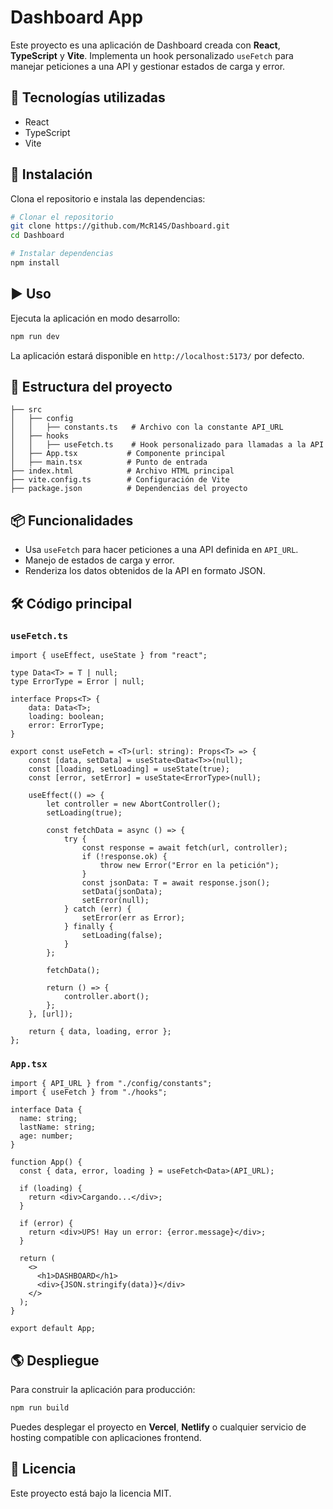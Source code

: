 # Dashboard App

Este proyecto es una aplicación de Dashboard creada con **React**, **TypeScript** y **Vite**. Implementa un hook personalizado `useFetch` para manejar peticiones a una API y gestionar estados de carga y error.

## 📌 Tecnologías utilizadas

- React
- TypeScript
- Vite

## 🚀 Instalación

Clona el repositorio e instala las dependencias:

```sh
# Clonar el repositorio
git clone https://github.com/McR14S/Dashboard.git
cd Dashboard

# Instalar dependencias
npm install
```

## ▶️ Uso

Ejecuta la aplicación en modo desarrollo:

```sh
npm run dev
```

La aplicación estará disponible en `http://localhost:5173/` por defecto.

## 📜 Estructura del proyecto

```
├── src
│   ├── config
│   │   ├── constants.ts   # Archivo con la constante API_URL
│   ├── hooks
│   │   ├── useFetch.ts    # Hook personalizado para llamadas a la API
│   ├── App.tsx           # Componente principal
│   ├── main.tsx          # Punto de entrada
├── index.html            # Archivo HTML principal
├── vite.config.ts        # Configuración de Vite
├── package.json          # Dependencias del proyecto
```

## 📦 Funcionalidades

- Usa `useFetch` para hacer peticiones a una API definida en `API_URL`.
- Manejo de estados de carga y error.
- Renderiza los datos obtenidos de la API en formato JSON.

## 🛠️ Código principal

### `useFetch.ts`
```tsx
import { useEffect, useState } from "react";

type Data<T> = T | null;
type ErrorType = Error | null;

interface Props<T> {
    data: Data<T>;
    loading: boolean;
    error: ErrorType;
}

export const useFetch = <T>(url: string): Props<T> => {
    const [data, setData] = useState<Data<T>>(null);
    const [loading, setLoading] = useState(true);
    const [error, setError] = useState<ErrorType>(null);

    useEffect(() => {
        let controller = new AbortController();
        setLoading(true);

        const fetchData = async () => {
            try {
                const response = await fetch(url, controller);
                if (!response.ok) {
                    throw new Error("Error en la petición");
                }
                const jsonData: T = await response.json();
                setData(jsonData);
                setError(null);
            } catch (err) {
                setError(err as Error);
            } finally {
                setLoading(false);
            }
        };

        fetchData();

        return () => {
            controller.abort();
        };
    }, [url]);

    return { data, loading, error };
};
```

### `App.tsx`
```tsx
import { API_URL } from "./config/constants";
import { useFetch } from "./hooks";

interface Data {
  name: string;
  lastName: string;
  age: number;
}

function App() {
  const { data, error, loading } = useFetch<Data>(API_URL);

  if (loading) {
    return <div>Cargando...</div>;
  }

  if (error) {
    return <div>UPS! Hay un error: {error.message}</div>;
  }

  return (
    <>
      <h1>DASHBOARD</h1>
      <div>{JSON.stringify(data)}</div>
    </>
  );
}

export default App;
```

## 🌎 Despliegue

Para construir la aplicación para producción:

```sh
npm run build
```

Puedes desplegar el proyecto en **Vercel**, **Netlify** o cualquier servicio de hosting compatible con aplicaciones frontend.

## 📜 Licencia

Este proyecto está bajo la licencia MIT.


